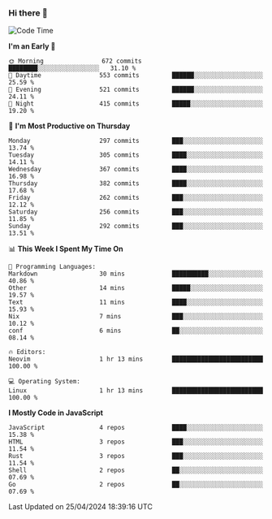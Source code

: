 ### Hi there 👋
<!--START_SECTION:waka-->
![Code Time](http://img.shields.io/badge/Code%20Time-306%20hrs%2055%20mins-blue)

**I'm an Early 🐤** 

```text
🌞 Morning                672 commits         ████████░░░░░░░░░░░░░░░░░   31.10 % 
🌆 Daytime                553 commits         ██████░░░░░░░░░░░░░░░░░░░   25.59 % 
🌃 Evening                521 commits         ██████░░░░░░░░░░░░░░░░░░░   24.11 % 
🌙 Night                  415 commits         █████░░░░░░░░░░░░░░░░░░░░   19.20 % 
```
📅 **I'm Most Productive on Thursday** 

```text
Monday                   297 commits         ███░░░░░░░░░░░░░░░░░░░░░░   13.74 % 
Tuesday                  305 commits         ████░░░░░░░░░░░░░░░░░░░░░   14.11 % 
Wednesday                367 commits         ████░░░░░░░░░░░░░░░░░░░░░   16.98 % 
Thursday                 382 commits         ████░░░░░░░░░░░░░░░░░░░░░   17.68 % 
Friday                   262 commits         ███░░░░░░░░░░░░░░░░░░░░░░   12.12 % 
Saturday                 256 commits         ███░░░░░░░░░░░░░░░░░░░░░░   11.85 % 
Sunday                   292 commits         ███░░░░░░░░░░░░░░░░░░░░░░   13.51 % 
```


📊 **This Week I Spent My Time On** 

```text
💬 Programming Languages: 
Markdown                 30 mins             ██████████░░░░░░░░░░░░░░░   40.86 % 
Other                    14 mins             █████░░░░░░░░░░░░░░░░░░░░   19.57 % 
Text                     11 mins             ████░░░░░░░░░░░░░░░░░░░░░   15.93 % 
Nix                      7 mins              ███░░░░░░░░░░░░░░░░░░░░░░   10.12 % 
conf                     6 mins              ██░░░░░░░░░░░░░░░░░░░░░░░   08.14 % 

🔥 Editors: 
Neovim                   1 hr 13 mins        █████████████████████████   100.00 % 

💻 Operating System: 
Linux                    1 hr 13 mins        █████████████████████████   100.00 % 
```

**I Mostly Code in JavaScript** 

```text
JavaScript               4 repos             ████░░░░░░░░░░░░░░░░░░░░░   15.38 % 
HTML                     3 repos             ███░░░░░░░░░░░░░░░░░░░░░░   11.54 % 
Rust                     3 repos             ███░░░░░░░░░░░░░░░░░░░░░░   11.54 % 
Shell                    2 repos             ██░░░░░░░░░░░░░░░░░░░░░░░   07.69 % 
Go                       2 repos             ██░░░░░░░░░░░░░░░░░░░░░░░   07.69 % 
```




 Last Updated on 25/04/2024 18:39:16 UTC
<!--END_SECTION:waka-->

<!--
**YoganshSharma/YoganshSharma** is a ✨ _special_ ✨ repository because its `README.md` (this file) appears on your GitHub profile.

Here are some ideas to get you started:

- 🔭 I’m currently working on ...
- 🌱 I’m currently learning ...
- 👯 I’m looking to collaborate on ...
- 🤔 I’m looking for help with ...
- 💬 Ask me about ...
- 📫 How to reach me: ...
- 😄 Pronouns: ...
- ⚡ Fun fact: ...
-->
